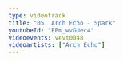 ```yaml
---
type: videotrack
title: "05. Arch Echo - Spark"
youtubeId: "EPm_wvGUec4"
videoevents: vevt0048
videoartists: ["Arch Echo"]
---
```


